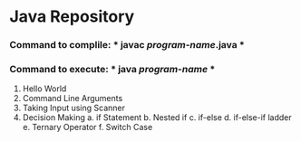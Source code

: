 # Java Repository

### Command to complile: * javac _program-name_.java *
### Command to execute: * java _program-name_ *

1. Hello World
2. Command Line Arguments
3. Taking Input using Scanner
4. Decision Making
   a. if Statement
   b. Nested if
   c. if-else
   d. if-else-if ladder
   e. Ternary Operator
   f. Switch Case